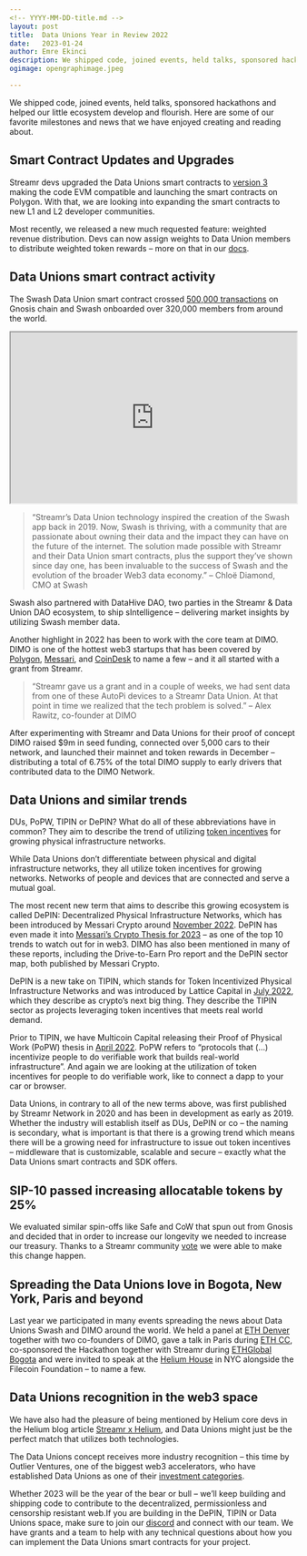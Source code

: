 ```yaml
---
<!-- YYYY-MM-DD-title.md -->
layout: post
title:	Data Unions Year in Review 2022
date:	2023-01-24
author:	Emre Ekinci
description: We shipped code, joined events, held talks, sponsored hackathons and helped our little ecosystem develop and flourish. Here are some of our favorite milestones and news that we have enjoyed creating and reading about.
ogimage: opengraphimage.jpeg

---
```


We shipped code, joined events, held talks, sponsored hackathons and helped our little ecosystem develop and flourish. Here are some of our favorite milestones and news that we have enjoyed creating and reading about.

## Smart Contract Updates and Upgrades
Streamr devs upgraded the Data Unions smart contracts to [version 3](https://dataunions.org/the-new-data-union-version-is-live-polygon-gnosis-chain-you-decide/) making the code EVM compatible and launching the smart contracts on Polygon. With that, we are looking into expanding the smart contracts to new L1 and L2 developer communities.

Most recently, we released a new much requested feature: weighted revenue distribution. Devs can now assign weights to Data Union members to distribute weighted token rewards – more on that in our [docs](https://docs.dataunions.org/main-concepts/manage-wallets-and-earnings#weighted-payments).

## Data Unions smart contract activity
The Swash Data Union smart contract crossed [500,000 transactions](https://dune.com/dataunions/smartcontracts) on Gnosis chain and Swash onboarded over 320,000 members from around the world.

<iframe src="https://dune.com/embeds/3032954/5041665" height="300" width="100%" title="[Swash Data Union members]"></iframe>

>“Streamr’s Data Union technology inspired the creation of the Swash app back in 2019. Now, Swash is thriving, with a community that are passionate about owning their data and the impact they can have on the future of the internet. The solution made possible with Streamr and their Data Union smart contracts, plus the support they’ve shown since day one, has been invaluable to the success of Swash and the evolution of the broader Web3 data economy.” – Chloë Diamond, CMO at Swash

Swash also partnered with DataHive DAO, two parties in the Streamr & Data Union DAO ecosystem, to ship sIntelligence – delivering market insights by utilizing Swash member data.

Another highlight in 2022 has been to work with the core team at DIMO. DIMO is one of the hottest web3 startups that has been covered by [Polygon](https://polygon.technology/blog/web3-meets-connected-cars-with-dimo-on-polygon), [Messari](https://messari.io/report/drive-to-earn-with-hivemapper-and-dimo), and [CoinDesk](https://www.coindesk.com/layer2/2022/10/10/dimo-helps-drivers-gain-and-monetize-their-car-data/) to name a few – and it all started with a grant from Streamr.

>“Streamr gave us a grant and in a couple of weeks, we had sent data from one of these AutoPi devices to a Streamr Data Union. At that point in time we realized that the tech problem is solved.” – Alex Rawitz, co-founder at DIMO

After experimenting with Streamr and Data Unions for their proof of concept DIMO raised $9m in seed funding, connected over 5,000 cars to their network, and launched their mainnet and token rewards in December – distributing a total of 6.75% of the total DIMO supply to early drivers that contributed data to the DIMO Network.

## Data Unions and similar trends
DUs, PoPW, TIPIN or DePIN? What do all of these abbreviations have in common? They aim to describe the trend of utilizing [token incentives](https://dataunions.org/token-incentives/) for growing physical infrastructure networks.

While Data Unions don’t differentiate between physical and digital infrastructure networks, they all utilize token incentives for growing networks. Networks of people and devices that are connected and serve a mutual goal. 

The most recent new term that aims to describe this growing ecosystem is called DePIN: Decentralized Physical Infrastructure Networks, which has been introduced by Messari Crypto around [November 2022](https://twitter.com/messaricrypto/status/1588938954807869440?lang=en). DePIN has even made it into [Messari’s Crypto Thesis for 2023](https://messari.io/crypto-theses-for-2023) – as one of the top 10 trends to watch out for in web3. DIMO has also been mentioned in many of these reports, including the Drive-to-Earn Pro report and the DePIN sector map, both published by Messari Crypto.

DePIN is a new take on TIPIN, which stands for Token Incentivized Physical Infrastructure Networks and was introduced by Lattice Capital in [July 2022](https://medium.com/@mikezajko_16091/token-incentivized-physical-infrastructure-networks-3548b3182d82), which they describe as crypto’s next big thing. They describe the TIPIN sector as projects leveraging token incentives that meets real world demand.

Prior to TIPIN, we have Multicoin Capital releasing their Proof of Physical Work (PoPW) thesis in [April 2022](https://multicoin.capital/2022/04/05/proof-of-physical-work/). PoPW refers to “protocols that (…) incentivize people to do verifiable work that builds real-world infrastructure”. And again we are looking at the utilization of token incentives for people to do verifiable work, like to connect a dapp to your car or browser.

Data Unions, in contrary to all of the new terms above, was first published by Streamr Network in 2020 and has been in development as early as 2019. Whether the industry will establish itself as DUs, DePIN or co – the naming is secondary, what is important is that there is a growing trend which means there will be a growing need for infrastructure to issue out token incentives – middleware that is customizable, scalable and secure – exactly what the Data Unions smart contracts and SDK offers.

## SIP-10 passed increasing allocatable tokens by 25%
We evaluated similar spin-offs like Safe and CoW that spun out from Gnosis and decided that in order to increase our longevity we needed to increase our treasury. Thanks to a Streamr community [vote](https://vote.streamr.network/#/proposal/0x6f3f883063885bdc2505709aa02250a1581ba79dada2abcc7badb80d49881358) we were able to make this change happen.

## Spreading the Data Unions love in Bogota, New York, Paris and beyond
Last year we participated in many events spreading the news about Data Unions Swash and DIMO around the world. We held a panel at [ETH Denver](https://dataunions.org/data-unions-at-eth-denver-2022/) together with two co-founders of DIMO, gave a talk in Paris during [ETH CC](https://dataunions.org/ethereum-community-conference/), co-sponsored the Hackathon together with Streamr during [ETHGlobal Bogota](https://dataunions.org/eth-bogota-hackathon/) and were invited to speak at the [Helium House](https://dataunions.org/incentives-irl-and-the-quest-to-own-your-data/) in NYC alongside the Filecoin Foundation – to name a few.

## Data Unions recognition in the web3 space
We have also had the pleasure of being mentioned by Helium core devs in the Helium blog article [Streamr x Helium](https://blog.helium.com/helium-x-streamr-ea89c4b61a14), and Data Unions might just be the perfect match that utilizes both technologies.

The Data Unions concept receives more industry recognition – this time by Outlier Ventures, one of the biggest web3 accelerators, who have established Data Unions as one of their [investment categories](https://twitter.com/jamie247/status/1596082173781557250).

Whether 2023 will be the year of the bear or bull – we’ll keep building and shipping code to contribute to the decentralized, permissionless and censorship resistant web.If you are building in the DePIN, TIPIN or Data Unions space, make sure to join our [discord](https://discord.gg/dataunions) and connect with our team. We have grants and a team to help with any technical questions about how you can implement the Data Unions smart contracts for your project.

